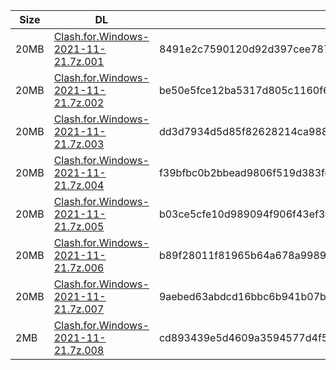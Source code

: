|    Size   |     DL  | sha512sum |
|  ---  |  ---  |  ---  |
| 20MB | [Clash.for.Windows-2021-11-21.7z.001](https://cdn.jsdelivr.net/gh/appleians/cfw_m1@main/Clash.for.Windows-2021-11-21.7z.001) | 8491e2c7590120d92d397cee787d65bd1b1d91920d3828707269bb9fd1f8ebf36e41c0636750a5ef5a4ffaf42a4a8a9f157892cb0f79702b28425c040e4fdcac |
| 20MB | [Clash.for.Windows-2021-11-21.7z.002](https://cdn.jsdelivr.net/gh/appleians/cfw_m1@main/Clash.for.Windows-2021-11-21.7z.002) | be50e5fce12ba5317d805c1160f60eab2e0faede942f76429a13bec96b0baeeb1a2d94ee8c1fa1362d0d44633ac6a3bad167792239280ae56328ca5966e5fac5 |
| 20MB | [Clash.for.Windows-2021-11-21.7z.003](https://cdn.jsdelivr.net/gh/appleians/cfw_m1@main/Clash.for.Windows-2021-11-21.7z.003) | dd3d7934d5d85f82628214ca9885caa936b7989d80d3469a806c6e2ad6134971ca91b5c7e308e252354b05f6b4a2d7d0d7a1e689d6916075af8d98bea22ef203 |
| 20MB | [Clash.for.Windows-2021-11-21.7z.004](https://cdn.jsdelivr.net/gh/appleians/cfw_m1@main/Clash.for.Windows-2021-11-21.7z.004) | f39bfbc0b2bbead9806f519d383fc39b13fe7782bbfef55a30f41253c4f44e72552e5518a93859440687297e6e9bb7d26f159b8fd73c3586764e1c0705b3e34e |
| 20MB | [Clash.for.Windows-2021-11-21.7z.005](https://cdn.jsdelivr.net/gh/appleians/cfw_m1@main/Clash.for.Windows-2021-11-21.7z.005) | b03ce5cfe10d989094f906f43ef3f53f111e032325ead2a6355f0324034d0b1b2faef81b0e2322f4538022aa6a1da5ac04594eaf0e2721f4fd5bf6f1536f6beb |
| 20MB | [Clash.for.Windows-2021-11-21.7z.006](https://cdn.jsdelivr.net/gh/appleians/cfw_m1@main/Clash.for.Windows-2021-11-21.7z.006) | b89f28011f81965b64a678a99897d13c3e26d32fb37bf1bae9cc85ea66f1d1e5bfb7ae2a2b6e2f5b27bedf43f0f6d646930b42aab369b18af5de8ac635905136 |
| 20MB | [Clash.for.Windows-2021-11-21.7z.007](https://cdn.jsdelivr.net/gh/appleians/cfw_m1@main/Clash.for.Windows-2021-11-21.7z.007) | 9aebed63abdcd16bbc6b941b07bfd61008f8948bc6b0df54cc6b314fff2e49ae8bd592ff226d1f7aab226d6a32607477565b49811c02596df1b4abbb415cfb58 |
| 2MB | [Clash.for.Windows-2021-11-21.7z.008](https://cdn.jsdelivr.net/gh/appleians/cfw_m1@main/Clash.for.Windows-2021-11-21.7z.008) | cd893439e5d4609a3594577d4f5148b05fc08017b83113de8a7254db7924cf7229bd2b93b0ef90ed017f3826b9a2e2b065663adefeeff08796c97db9e21cae8c |
